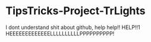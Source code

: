 # TipsTricks-Project-TrLights
I dont understand shit about github, help 
help!! 
HELP!!1 
HEEEEEEEEEEEEELLLLLLLLLLPPPPPPPPPP! 
